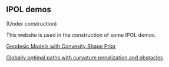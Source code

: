 ## IPOL demos

(Under construction)

This website is used in the construction of some IPOL demos. 

[Geodesic Models with Convexity Shape Prior](https://ipolcore.ipol.im/demo/clientApp/demo.html?id=77777000192&key=141CA660A93E401321B7E40931512948)


[Globally optimal paths with curvature penalization and obstacles](
https://ipolcore.ipol.im/demo/clientApp/demo.html?id=77777000191&key=F4E0E9312BCEE90678DD5918FFD8EFF2)


<!---
Direct download link : 
https://mirebeau.github.io/IPOL_Demos/MSR_original.tar
--->